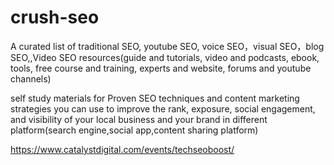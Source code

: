 # crush-seo
A curated list of traditional SEO, youtube SEO, voice SEO，visual SEO，blog SEO,,Video SEO resources(guide and tutorials,  video and podcasts, ebook, tools, free course and  training, experts and website, forums and youtube channels)

self study materials for Proven SEO techniques and content marketing strategies you can use to improve the  rank, exposure, social engagement, and visibility of your local business and your brand in different platform(search engine,social app,content sharing platform)



https://www.catalystdigital.com/events/techseoboost/
